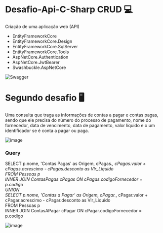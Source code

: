 # Desafio-Api-C-Sharp CRUD 💻

Criação de uma aplicação web (API)

* EntityFrameworkCore
* EntityFrameworkCore.Design
* EntityFrameworkCore.SqlServer
* EntityFrameworkCore.Tools
* AspNetCore.Authentication
* AspNetCore.JwtBearer
* Swashbuckle.AspNetCore

![Swagger](https://user-images.githubusercontent.com/9250787/224204678-e1e0fc98-9bcf-4c7d-b21f-f037494e7ae1.jpeg)

# Segundo desafio 🖥️

Uma consulta que traga as informações de contas a pagar e contas pagas, sendo que ele precisa do número do processo
de pagamento, nome do fornecedor, data de vencimento, data de pagamento, valor líquido e
o um identificador se é conta a pagar ou paga.

![image](https://user-images.githubusercontent.com/9250787/224207909-4187597f-c448-4324-9f1a-2f181713369b.png)

### Query

SELECT p.nome, 'Contas Pagas' as Origem, cPagas.*, cPagas.valor + cPagas.acrescimo - cPagas.desconto as Vlr_Liquido  
FROM Pessoas p  
INNER JOIN ContasPagas cPagas ON cPagas.codigoFornecedor = p.codigo  
UNION  
SELECT p.nome, 'Contas a Pagar' as Origem, cPagar.*, cPagar.valor + cPagar.acrescimo - cPagar.desconto as Vlr_Liquido  
FROM Pessoas p  
INNER JOIN ContasAPagar cPagar ON cPagar.codigoFornecedor = p.codigo  

![image](https://user-images.githubusercontent.com/9250787/224207296-bcdd1794-d5fd-4dc2-abf3-847e9687a69e.png)

